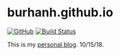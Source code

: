 # burhanh.github.io 

[![GitHub](https://img.shields.io/github/license/mashape/apistatus.svg)](https://github.com/BurhanH/burhanh.github.io/blob/master/LICENSE)
[![Build Status](https://travis-ci.org/BurhanH/burhanh.github.io.svg?branch=master)](https://travis-ci.org/BurhanH/burhanh.github.io)

This is my [personal blog](https://burhanh.github.io "My personal blog"). 10/15/18.
